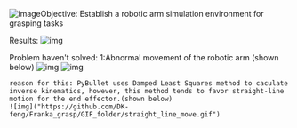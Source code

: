 ![image](https://github.com/DK-feng/Franka_grasp/assets/137026721/45a4d9b5-673b-4773-b610-ad9a1a2e7c00)Objective: Establish a robotic arm simulation environment for grasping tasks

Results:
![img]('https://github.com/DK-feng/Franka_grasp/GIF_folder/result.gif')

Problem haven't solved:
  1:Abnormal movement of the robotic arm (shown below)
  ![img]("https://github.com/DK-feng/Franka_grasp/GIF_folder/poor_inverse_kinematics.gif")
  ![img]("https://github.com/DK-feng/Franka_grasp/GIF_folder/error_movement.gif")

    reason for this: PyBullet uses Damped Least Squares method to caculate inverse kinematics, however, this method tends to favor straight-line motion for the end effector.(shown below)
    ![img]("https://github.com/DK-feng/Franka_grasp/GIF_folder/straight_line_move.gif")
     
    
